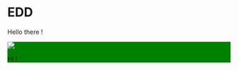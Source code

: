 # EDD

Hello there !

<div style="background:green; width:100%">
    <img src="https://cdn.pixabay.com/photo/2015/04/23/22/00/tree-736885__340.jpg" />    
<div>

Hi !

